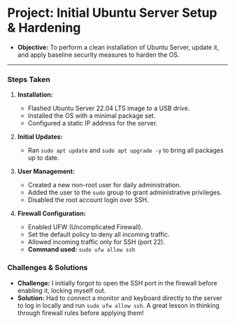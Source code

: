 # Project: Initial Ubuntu Server Setup & Hardening

* **Objective:** To perform a clean installation of Ubuntu Server, update it, and apply baseline security measures to harden the OS.

---

### Steps Taken

1.  **Installation:**
    * Flashed Ubuntu Server 22.04 LTS image to a USB drive.
    * Installed the OS with a minimal package set.
    * Configured a static IP address for the server.

2.  **Initial Updates:**
    * Ran `sudo apt update` and `sudo apt upgrade -y` to bring all packages up to date.

3.  **User Management:**
    * Created a new non-root user for daily administration.
    * Added the user to the `sudo` group to grant administrative privileges.
    * Disabled the root account login over SSH.

4.  **Firewall Configuration:**
    * Enabled UFW (Uncomplicated Firewall).
    * Set the default policy to deny all incoming traffic.
    * Allowed incoming traffic only for SSH (port 22).
    * **Command used:** `sudo ufw allow ssh`

### Challenges & Solutions

* **Challenge:** I initially forgot to open the SSH port in the firewall before enabling it, locking myself out.
* **Solution:** Had to connect a monitor and keyboard directly to the server to log in locally and run `sudo ufw allow ssh`. A great lesson in thinking through firewall rules before applying them!
